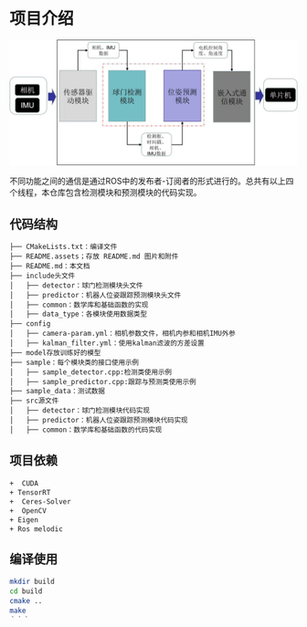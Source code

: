 # 项目介绍
![image-20210831102531915](README.assets/20230213204850.jpg)

不同功能之间的通信是通过ROS中的发布者-订阅者的形式进行的。总共有以上四个线程，本仓库包含检测模块和预测模块的代码实现。

## 代码结构
```txt
├── CMakeLists.txt：编译文件
├── README.assets；存放 README.md 图片和附件
├── README.md：本文档
├── include头文件
│   ├── detector：球门检测模块头文件
│   ├── predictor：机器人位姿跟踪预测模块头文件
│   ├── common：数学库和基础函数的实现
│   ├── data_type：各模块使用数据类型
├── config
│   ├── camera-param.yml：相机参数文件，相机内参和相机IMU外参
│   ├── kalman_filter.yml：使用kalman滤波的方差设置
├── model存放训练好的模型
├── sample：每个模块类的接口使用示例
│   ├── sample_detector.cpp:检测类使用示例
│   ├── sample_predictor.cpp:跟踪与预测类使用示例
├── sample_data：测试数据
├── src源文件
│   ├── detector：球门检测模块代码实现
│   ├── predictor：机器人位姿跟踪预测模块代码实现
│   ├── common：数学库和基础函数的代码实现
```

## 项目依赖
```
+  CUDA
+ TensorRT
+  Ceres-Solver
+  OpenCV
+ Eigen
+ Ros melodic
```
## 编译使用
```bash
mkdir build
cd build
cmake ..
make
｀｀｀